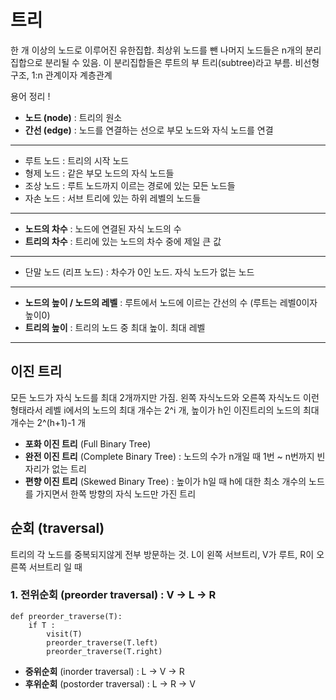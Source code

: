 # 트리
한 개 이상의 노드로 이루어진 유한집합. 최상위 노드를 뺀 나머지 노드들은 n개의 분리 집합으로 분리될 수 있음. 이 분리집합들은 루트의 부 트리(subtree)라고 부름. 비선형 구조, 1:n 관계이자 계층관계

용어 정리 !
- **노드 (node)** : 트리의 원소
- **간선 (edge)** : 노드를 연결하는 선으로 부모 노드와 자식 노드를 연결
---
- 루트 노드 : 트리의 시작 노드
- 형제 노드 : 같은 부모 노드의 자식 노드들
- 조상 노드 : 루트 노드까지 이르는 경로에 있는 모든 노드들
- 자손 노드 : 서브 트리에 있는 하위 레벨의 노드들
---
- **노드의 차수** : 노드에 연결된 자식 노드의 수
- **트리의 차수** : 트리에 있는 노드의 차수 중에 제일 큰 값
---
- 단말 노드 (리프 노드) : 차수가 0인 노드. 자식 노드가 없는 노드
---
- **노드의 높이 / 노드의 레벨** : 루트에서 노드에 이르는 간선의 수 (루트는 레벨0이자 높이0)
- **트리의 높이** : 트리의 노드 중 최대 높이. 최대 레벨

---

## 이진 트리
모든 노드가 자식 노드를 최대 2개까지만 가짐. 왼쪽 자식노드와 오른쪽 자식노드 이런 형태라서 레벨 i에서의 노드의 최대 개수는 2^i 개, 높이가 h인 이진트리의 노드의 최대 개수는 2^(h+1)-1 개

- **포화 이진 트리** (Full Binary Tree)
- **완전 이진 트리** (Complete Binary Tree) : 노드의 수가 n개일 때 1번 ~ n번까지 빈 자리가 없는 트리
- **편향 이진 트리** (Skewed Binary Tree) : 높이가 h일 때 h에 대한 최소 개수의 노드를 가지면서 한쪽 방향의 자식 노드만 가진 트리


## 순회 (traversal)
트리의 각 노드를 중복되지않게 전부 방문하는 것. 
L이 왼쪽 서브트리, V가 루트, R이 오른쪽 서브트리 일 때
### 1. 전위순회 (preorder traversal) : V -> L -> R

    def preorder_traverse(T):
        if T :
            visit(T)
            preorder_traverse(T.left)
            preorder_traverse(T.right)

            
- **중위순회** (inorder traversal) : L -> V -> R
- **후위순회** (postorder traversal) : L -> R -> V